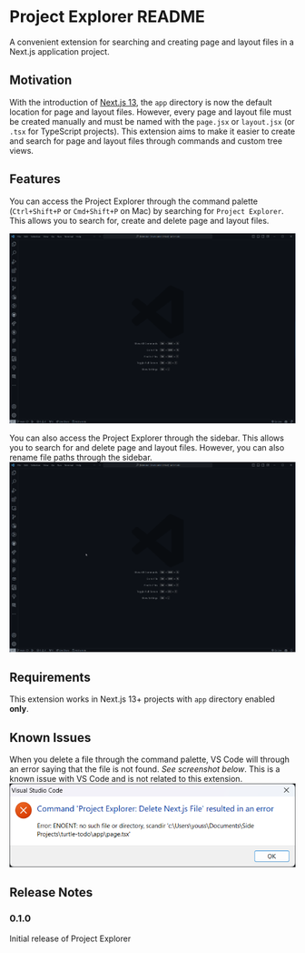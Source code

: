 # Project Explorer README

A convenient extension for searching and creating page and layout files in a Next.js application project.

## Motivation

With the introduction of [Next.js 13](https://nextjs.org/), the `app` directory is now the default location for page and layout files. However, every page and layout file must be created manually and must be named with the `page.jsx` or `layout.jsx` (or `.tsx` for TypeScript projects). This extension aims to make it easier to create and search for page and layout files through commands and custom tree views.

## Features

You can access the Project Explorer through the command palette (`Ctrl+Shift+P` or `Cmd+Shift+P` on Mac) by searching for `Project Explorer`. This allows you to search for, create and delete page and layout files.

![Command Palette Feature](assets/features/command-palette.gif)

You can also access the Project Explorer through the sidebar. This allows you to search for and delete page and layout files. However, you can also rename file paths through the sidebar.
![Project Tree View](assets/features/treeview.gif)

## Requirements

This extension works in Next.js 13+ projects with `app` directory enabled **only**.

## Known Issues

When you delete a file through the command palette, VS Code will through an error saying that the file is not found. *See screenshot below*. This is a known issue with VS Code and is not related to this extension.
![Alt text](delete-error.png)

## Release Notes

### 0.1.0

Initial release of Project Explorer
